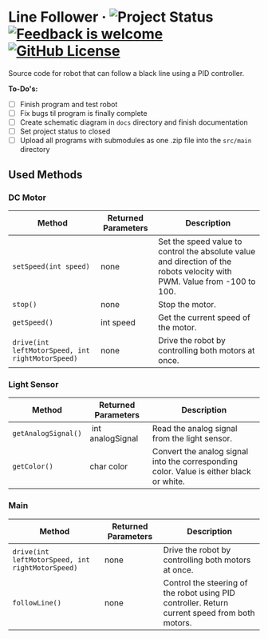 # Line Follower &middot; ![Project Status](https://img.shields.io/badge/project_status-building-cyan) [![Feedback is welcome](https://img.shields.io/badge/feedback-welcome-green)](https://github.com/MaximilianKautzsch) [![GitHub License](https://img.shields.io/github/license/MaximilianKautzsch/line-follower?color=blue)](https://github.com/MaximilianKautzsch/line-follower/blob/main/LICENSE)

Source code for robot that can follow a black line using a PID controller.

**To-Do's:**

- [ ] Finish program and test robot
- [ ] Fix bugs til program is finally complete
- [ ] Create schematic diagram in `docs` directory and finish documentation
- [ ] Set project status to closed
- [ ] Upload all programs with submodules as one .zip file into the `src/main` directory

## Used Methods

### DC Motor

| Method                                           | Returned Parameters |  Description                                                                                                             |
| ------------------------------------------------ | ------------------- | ------------------------------------------------------------------------------------------------------------------------ |
| `setSpeed(int speed)`                            | none                | Set the speed value to control the absolute value and direction of the robots velocity with PWM. Value from -100 to 100. |
| `stop()`                                         | none                | Stop the motor.                                                                                                          |
| `getSpeed()`                                     | int speed           | Get the current speed of the motor.                                                                                      |
| `drive(int leftMotorSpeed, int rightMotorSpeed)` | none                | Drive the robot by controlling both motors at once.                                                                      |

### Light Sensor

| Method              | Returned Parameters | Description                                                                             |
| ------------------- | ------------------- | --------------------------------------------------------------------------------------- |
| `getAnalogSignal()` |  int analogSignal   | Read the analog signal from the light sensor.                                           |
| `getColor()`        | char color          | Convert the analog signal into the corresponding color. Value is either black or white. |

### Main

| Method                                           | Returned Parameters | Description                                                                                    |
| ------------------------------------------------ | ------------------- | ---------------------------------------------------------------------------------------------- |
| `drive(int leftMotorSpeed, int rightMotorSpeed)` | none                | Drive the robot by controlling both motors at once.                                            |
| `followLine()`                                   | none                | Control the steering of the robot using PID controller. Return current speed from both motors. |
